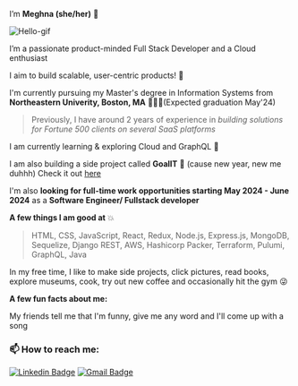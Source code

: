 

I’m **Meghna (she/her)** 🤗 

![Hello-gif](https://media.giphy.com/media/cJSDRt8csBx0A7YFfh/giphy.gif)

I’m a passionate product-minded Full Stack Developer and a Cloud enthusiast 
 
I aim to build scalable, user-centric products! 🎯

I'm currently pursuing my Master's degree in Information Systems from **Northeastern Univerity, Boston, MA** 👩🏽‍🎓(Expected graduation May'24)

> Previously, I have around 2 years of experience in *building solutions for Fortune 500 clients on several SaaS platforms*


I am currently learning & exploring Cloud and GraphQL 👀

I am also building a side project called **GoalIT** 🚀 (cause new year, new me duhhh) Check it out [here](https://github.com/meghnaaallam/goalit-24)

I'm also **looking for full-time work opportunities starting May 2024 - June 2024** as a **Software Engineer/ Fullstack developer**

**A few things I am good at** 💥
> HTML, CSS, JavaScript, React, Redux, Node.js, Express.js, MongoDB, Sequelize, Django REST, AWS, Hashicorp Packer, Terraform, Pulumi, GraphQL, Java

In my free time, I like to make side projects, click pictures, read books, explore museums, cook, try out new coffee and occasionally hit the gym 😜

**A few fun facts about me:**

My friends tell me that I'm funny, give me any word and I'll come up with a song

###  📫 How to reach me:

[![Linkedin Badge](https://img.shields.io/badge/-MeghnaAllam-blue?style=flat-square&logo=Linkedin&logoColor=white&link=https://www.linkedin.com/in/meghnareddyallam/)](https://www.linkedin.com/in/meghnareddyallam/)
[![Gmail Badge](https://img.shields.io/badge/Gmail-c14438?style=flat-square&logo=Gmail&logoColor=white&link=mailto:rmeghana04@gmail.com)](mailto:rmeghana04@gmail.com)


